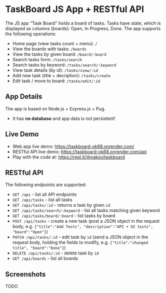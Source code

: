 # TaskBoard JS App + RESTful API

The JS app "Task Board" holds a board of tasks. Tasks have state, which is displayed as columns (boards): Open, In Progress, Done. The app supports the following operations:
 - Home page (view tasks count + menu): `/`
 - View the boards with tasks: `/boards`
 - View the tasks by given board: `/board/:board`
 - Search tasks form: `/tasks/search`
 - Search tasks by keyword: `/tasks/search/:keyword`
 - View task details (by id): `/tasks/view/:id`
 - Add new task (title + decription): `/tasks/create`
 - Edit task / move to board: `/tasks/edit/:id`

## App Details

The app is based on Node.js + Express.js + Pug.
 - It has **no database** and app data is not persistent!

## Live Demo
 - Web app live demo: https://taskboard-ok68.onrender.com/
 - RESTful API live demo: https://taskboard-ok68.onrender.com/api
 - Play with the code at: https://repl.it/@nakov/taskboard

## RESTful API

The following endpoints are supported:
 - `GET /api` - list all API endpoints
 - `GET /api/tasks` - list all tasks
 - `GET /api/tasks/:id` - returns a task by given `id`
 - `GET /api/tasks/search/:keyword` - list all tasks matching given keyword
 - `GET /api/tasks/board/:board` - list tasks by board
 - `POST /api/tasks` - create a new task (post a JSON object in the request body, e.g. `{"title":"Add Tests", "description":"API + UI tests", "board":"Open"}`)
 - `PATCH /api/tasks/:id` - edit task by `id` (send a JSON object in the request body, holding the fields to modify, e.g. `{"title":"changed title", "board":"Done"}`)
 - `DELETE /api/tasks/:id` - delete task by `id`
 - `GET /api/boards` - list all boards

## Screenshots

TODO
